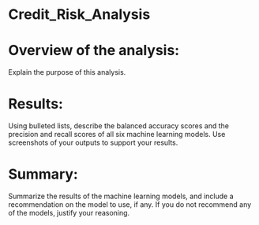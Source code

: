 # Credit_Risk_Analysis

# Overview of the analysis: 
Explain the purpose of this analysis.

# Results: 
Using bulleted lists, describe the balanced accuracy scores and the precision and recall scores of all six machine learning models. Use screenshots of your outputs to support your results.

# Summary: 
Summarize the results of the machine learning models, and include a recommendation on the model to use, if any. If you do not recommend any of the models, justify your reasoning.

